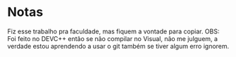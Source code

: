 # Notas
Fiz esse trabalho pra faculdade, mas fiquem a vontade para copiar. OBS: Foi feito no DEVC++ então se não compilar no Visual, não me julguem, a verdade estou aprendendo a usar o git também se tiver algum erro ignorem.
